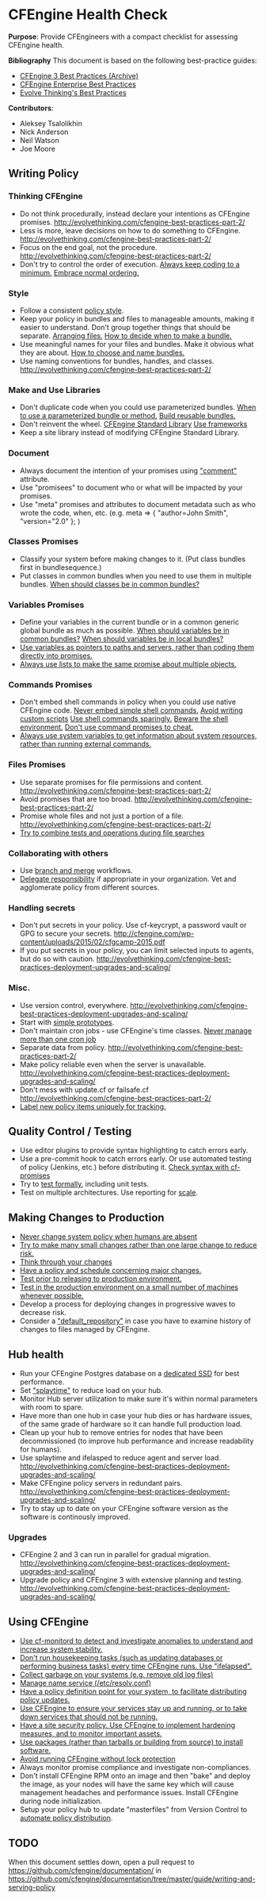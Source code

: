 # CFEngine Health Check

**Purpose**: Provide CFEngineers with a compact checklist for assessing CFEngine health.

**Bibliography**
This document is based on the following best-practice guides:
- [CFEngine 3 Best Practices (Archive)][1]
- [CFEngine Enterprise Best Practices][2]
- [Evolve Thinking's Best Practices][3]
 
[1]: https://auth.cfengine.com/archive/manuals/cf3-bestpractice                   
[2]: https://docs.cfengine.com/latest/enterprise-cfengine-guide-best-practices.html   
[3]: http://evolvethinking.com/category/cfengine/best-practices/    

**Contributors**: 
- Aleksey Tsalolikhin
- Nick Anderson
- Neil Watson
- Joe Moore

## Writing Policy

### Thinking CFEngine
- Do not think procedurally, instead declare your intentions as CFEngine promises. http://evolvethinking.com/cfengine-best-practices-part-2/
- Less is more, leave decisions on how to do something to CFEngine. http://evolvethinking.com/cfengine-best-practices-part-2/
- Focus on the end goal, not the procedure. http://evolvethinking.com/cfengine-best-practices-part-2/
- Don't try to control the order of execution. [Always keep coding to a minimum.](https://auth.cfengine.com/manuals/cf3-bestpractice#Always-keep-coding-to-a-minimum) [Embrace normal ordering.](http://evolvethinking.com/cfengine-best-practices-part-2/)

### Style
- Follow a consistent [policy style](https://docs.cfengine.com/latest/guide-writing-and-serving-policy-policy-style.html).
- Keep your policy in bundles and files to manageable amounts, making it easier to understand. Don't group together things that should be separate. [Arranging files.](https://auth.cfengine.com/archive/manuals/cf3-bestpractice#Arranging-files) [How to decide when to make a bundle.](https://auth.cfengine.com/archive/manuals/cf3-bestpractice#How-to-decide-when-to-make-a-bundle)
- Use meaningful names for your files and bundles. Make it obvious what they are about. [How to choose and name bundles.](https://auth.cfengine.com/archive/manuals/cf3-bestpractice#How-to-choose-and-name-bundles)
- Use naming conventions for bundles, handles, and classes. http://evolvethinking.com/cfengine-best-practices-part-2/

### Make and Use Libraries
- Don't duplicate code when you could use parameterized bundles. [When to use a parameterized bundle or method.](https://auth.cfengine.com/archive/manuals/cf3-bestpractice#When-to-use-a-paramaterized-bundle-or-method) [Build reusable bundles.](http://evolvethinking.com/cfengine-best-practices-part-2/)
- Don't reinvent the wheel. [CFEngine Standard Library](https://auth.cfengine.com/manuals/cf3-bestpractice#Always-use-existing-templates) [Use frameworks](http://evolvethinking.com/cfengine-best-practices-part-2/)
- Keep a site library instead of modifying CFEngine Standard Library.


### Document
- Always document the intention of your promises using ["comment"](https://auth.cfengine.com/archive/manuals/cf3-bestpractice#Always-document-promises) attribute.
- Use "promisees" to document who or what will be impacted by your promises.
- Use "meta" promises and attributes to document metadata such as who wrote the code, when, etc. (e.g. meta => { "author=John Smith", "version="2.0" }; ) 



### Classes Promises
- Classify your system before making changes to it. (Put class bundles first in bundlesequence.)
- Put classes in common bundles when you need to use them in multiple bundles. [When should classes be in common bundles?](https://auth.cfengine.com/archive/manuals/cf3-bestpractice#When-should-classes-be-in-common-bundles)


### Variables Promises
- Define your variables in the current bundle or in a common generic global bundle as much as possible. [When should variables be in common bundles?](https://auth.cfengine.com/manuals/cf3-bestpractice#When-should-variables-be-in-common-bundles) [When should variables be in local bundles?](https://auth.cfengine.com/archive/manuals/cf3-bestpractice#When-should-variables-be-in-local-bundles)
- [Use variables as pointers to paths and servers, rather than coding them directly into promises.](https://auth.cfengine.com/manuals/cf3-bestpractice#Always-use-variables-as-pointers-to-paths-and-servers)
- [Always use lists to make the same promise about multiple objects.](https://auth.cfengine.com/manuals/cf3-bestpractice#Always-use-lists-to-make-the-same-promise-about-multiple-objects)

### Commands Promises
- Don't embed shell commands in policy when you could use native CFEngine code.  [Never embed simple shell commands.](https://auth.cfengine.com/archive/manuals/cf3-bestpractice#Never-embed-simple-shell-commands) [Avoid writing custom scripts](https://auth.cfengine.com/manuals/cf3-bestpractice#Avoid-writing-custom-scripts) [Use shell commands sparingly.](http://evolvethinking.com/cfengine-best-practices-part-2/) [Beware the shell environment.](http://evolvethinking.com/cfengine-best-practices-part-2/) [Don't use command promises to cheat.](http://evolvethinking.com/cfengine-best-practices-part-2/) 
- [Always use system variables to get information about system resources, rather than running external commands.](https://auth.cfengine.com/manuals/cf3-bestpractice#Always-use-the-system-variables-for-system-resources)

### Files Promises
- Use separate promises for file permissions and content. http://evolvethinking.com/cfengine-best-practices-part-2/
- Avoid promises that are too broad. http://evolvethinking.com/cfengine-best-practices-part-2/
- Promise whole files and not just a portion of a file. http://evolvethinking.com/cfengine-best-practices-part-2/
- [Try to combine tests and operations during file searches](https://auth.cfengine.com/archive/manuals/cf3-bestpractice#Try-to-combine-tests-and-operations-during-file-searches)

### Collaborating with others
- Use [branch and merge](http://git-scm.com/book/en/v2/Git-Branching-Basic-Branching-and-Merging) workflows.
- [Delegate responsibility](https://auth.cfengine.com/manuals/cf3-bestpractice#Delegating-responsibility) if appropriate in your organization. Vet and agglomerate policy from different sources.

### Handling secrets
- Don't put secrets in your policy. Use cf-keycrypt, a password vault or GPG to secure your secrets. http://cfengine.com/wp-content/uploads/2015/02/cfgcamp-2015.pdf
- If you put secrets in your policy, you can limit selected inputs to agents, but do so with caution. http://evolvethinking.com/cfengine-best-practices-deployment-upgrades-and-scaling/

### Misc.
- Use version control, everywhere. http://evolvethinking.com/cfengine-best-practices-deployment-upgrades-and-scaling/
- Start with [simple prototypes](http://evolvethinking.com/cfengine-best-practices-testing/).
- Don't maintain cron jobs - use CFEngine's time classes. [Never manage more than one cron job](https://auth.cfengine.com/archive/manuals/cf3-bestpractice#Never-manage-more-than-one-cron-job)
- Separate data from policy. http://evolvethinking.com/cfengine-best-practices-part-2/
- Make policy reliable even when the server is unavailable. http://evolvethinking.com/cfengine-best-practices-deployment-upgrades-and-scaling/
- Don't mess with update.cf or failsafe.cf http://evolvethinking.com/cfengine-best-practices-part-2/
- [Label new policy items uniquely for tracking.](https://auth.cfengine.com/archive/manuals/cf3-bestpractice#Policy-changes)


## Quality Control / Testing 

- Use editor plugins to provide syntax highlighting to catch errors early.
- Use a pre-commit hook to catch errors early. Or use automated testing of policy (Jenkins, etc.) before distributing it. [Check syntax with cf-promises](http://evolvethinking.com/cfengine-best-practices-testing/)
- Try to [test formally](http://evolvethinking.com/cfengine-best-practices-testing/), including unit tests.
- Test on multiple architectures. Use reporting for [scale](http://evolvethinking.com/cfengine-best-practices-testing/).



## Making Changes to Production

- [Never change system policy when humans are absent](https://auth.cfengine.com/archive/manuals/cf3-bestpractice#Never-change-system-policy-when-humans-are-absent)
- [Try to make many small changes rather than one large change to reduce risk.](https://auth.cfengine.com/archive/manuals/cf3-bestpractice#Try-to-make-many-small-changes)
- [Think through your changes](https://auth.cfengine.com/archive/manuals/cf3-bestpractice#Policy-changes)
- [Have a policy and schedule concerning major changes.](https://auth.cfengine.com/archive/manuals/cf3-bestpractice#Policy-changes)
- [Test prior to releasing to production environment.](https://auth.cfengine.com/archive/manuals/cf3-bestpractice#Policy-changes)
- [Test in the production environment on a small number of machines whenever possible.](https://auth.cfengine.com/archive/manuals/cf3-bestpractice#Policy-changes)
- Develop a process for deploying changes in progressive waves to decrease risk.
- Consider a ["default_repository"](https://auth.cfengine.com/archive/manuals/cf3-bestpractice#Configuration-version-control-and-rollback) in case you have to examine history of changes to files managed by CFEngine.


## Hub health
- Run your CFEngine Postgres database on a [dedicated SSD](https://docs.cfengine.com/latest/enterprise-cfengine-guide-best-practices.html#scalability) for best performance.
- Set ["splaytime"](https://docs.cfengine.com/latest/enterprise-cfengine-guide-best-practices.html#scalability) to reduce load on your hub.
- Monitor Hub server utilization to make sure it's within normal parameters with room to spare.
- Have more than one hub in case your hub dies or has hardware issues, of the same grade of hardware so it can handle full production load.
- Clean up your hub to remove entries for nodes that have been decommissioned (to improve hub performance and increase readability for humans).
- Use splaytime and ifelasped to reduce agent and server load. http://evolvethinking.com/cfengine-best-practices-deployment-upgrades-and-scaling/
- Make CFEngine policy servers in redundant pairs. http://evolvethinking.com/cfengine-best-practices-deployment-upgrades-and-scaling/
- Try to stay up to date on your CFEngine software version as the software is continously improved.


### Upgrades
- CFEngine 2 and 3 can run in parallel for gradual migration. http://evolvethinking.com/cfengine-best-practices-deployment-upgrades-and-scaling/
- Upgrade policy and CFEngine 3 with extensive planning and testing. http://evolvethinking.com/cfengine-best-practices-deployment-upgrades-and-scaling/



## Using CFEngine
- [Use cf-monitord to detect and investigate anomalies to understand and increase system stability.](https://auth.cfengine.com/manuals/cf3-bestpractice#Anomaly-Monitoring)
- [Don't run housekeeping tasks (such as updating databases or performing business tasks) every time CFEngine runs. Use "ifelapsed".](https://auth.cfengine.com/manuals/cf3-bestpractice#Batch-Jobs)
- [Collect garbage on your systems (e.g. remove old log files)](https://auth.cfengine.com/manuals/cf3-bestpractice#Garbage-Collection)
- [Manage name service (/etc/resolv.conf)](https://auth.cfengine.com/manuals/cf3-bestpractice#Name-Service)
- [Have a policy definition point for your system, to facilitate distributing policy updates.](https://auth.cfengine.com/manuals/cf3-bestpractice#Policy-Distribution)
- [Use CFEngine to ensure your services stay up and running, or to take down services that should not be running.](https://auth.cfengine.com/manuals/cf3-bestpractice#Services)
- [Have a site security policy. Use CFEngine to implement hardening measures, and to monitor important assets.](https://auth.cfengine.com/manuals/cf3-bestpractice#Security)
- [Use packages (rather than tarballs or building from source) to install software.](https://auth.cfengine.com/manuals/cf3-bestpractice#Software-Management)
- [Avoid running CFEngine without lock protection](https://auth.cfengine.com/archive/manuals/cf3-bestpractice#Avoid-running-CFEngine-without-lock-protection)
- Always monitor promise compliance and investigate non-compliances.
- Don't install CFEngine RPM onto an image and then "bake" and deploy the image, as your nodes will have the same key which will cause management headaches and performance issues. Install CFEngine during node initialization.
- Setup your policy hub to update "masterfiles" from Version Control to [automate policy distribution](https://docs.cfengine.com/latest/enterprise-cfengine-guide-best-practices.html#version-control-and-configuration-policy).


## TODO
When this document settles down, open a pull request to
https://github.com/cfengine/documentation/ in
https://github.com/cfengine/documentation/tree/master/guide/writing-and-serving-policy
